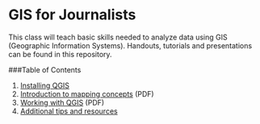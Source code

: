 # GIS for Journalists

This class will teach basic skills needed to analyze data using GIS (Geographic Information Systems). Handouts, tutorials and presentations can be found in this repository.

###Table of Contents

1. [Installing QGIS](https://github.com/newshackaz/gis-for-journalists/blob/master/handouts/installing_qgis.md)
2. [Introduction to mapping concepts](https://github.com/newshackaz/gis-for-journalists/blob/master/handouts/Mapping-for-Journalists.pdf) (PDF)
3. [Working with QGIS](https://github.com/newshackaz/gis-for-journalists/blob/master/handouts/qgis.pdf) (PDF)
4. [Additional tips and resources](https://github.com/newshackaz/gis-for-journalists/blob/master/handouts/tips_and_resources.md)